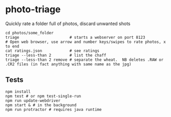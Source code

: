 photo-triage
============

Quickly rate a folder full of photos, discard unwanted shots

```
cd photos/some_folder
triage                      # starts a webserver on port 8123
# Open web browser, use arrow and number keys/swipes to rate photos, x to end
cat ratings.json            # see ratings
triage --less-than 2        # list the chaff
triage --less-than 2 remove # separate the wheat.  NB deletes .RAW or .CR2 files (in fact anything with same name as the jpg)
```

## Tests

```
npm install
npm test # or npm test-single-run
npm run update-webdriver
npm start & # in the background
npm run protractor # requires java runtime
```
